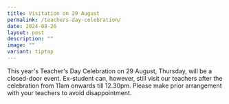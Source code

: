 ```yaml
---
title: Visitation on 29 August
permalink: /teachers-day-celebration/
date: 2024-08-26
layout: post
description: ""
image: ""
variant: tiptap
---
```

<p>This year's Teacher's Day Celebration on 29 August, Thursday, will be
a closed-door event. Ex-student can, however, still visit our teachers
after the celebration from 11am onwards till 12.30pm. Please make prior
arrangement with your teachers to avoid disappointment.</p>